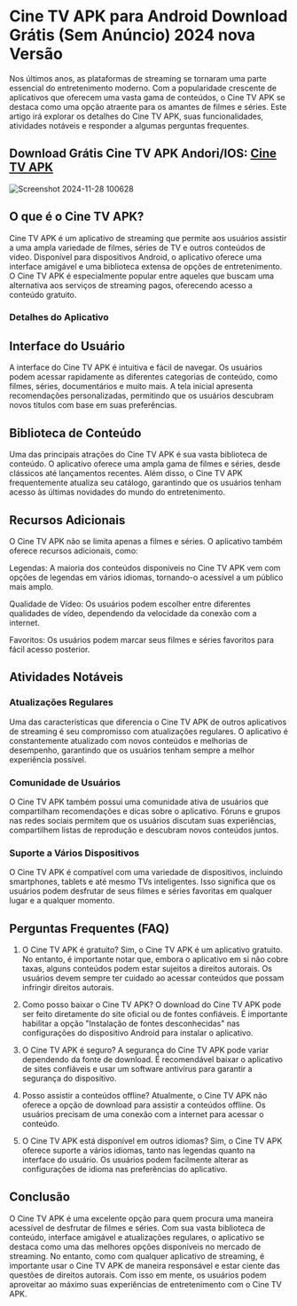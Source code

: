 # Cine TV APK para Android Download Grátis (Sem Anúncio) 2024 nova Versão
Nos últimos anos, as plataformas de streaming se tornaram uma parte essencial do entretenimento moderno. Com a popularidade crescente de aplicativos que oferecem uma vasta gama de conteúdos, o Cine TV APK se destaca como uma opção atraente para os amantes de filmes e séries. Este artigo irá explorar os detalhes do Cine TV APK, suas funcionalidades, atividades notáveis e responder a algumas perguntas frequentes.
## Download Grátis Cine TV APK Andori/IOS: [Cine TV APK](https://bit.ly/apktudo)
![Screenshot 2024-11-28 100628](https://github.com/user-attachments/assets/48aaee5f-e997-4a04-b85e-cfd13bb642ab)

## O que é o Cine TV APK?
Cine TV APK é um aplicativo de streaming que permite aos usuários assistir a uma ampla variedade de filmes, séries de TV e outros conteúdos de vídeo. Disponível para dispositivos Android, o aplicativo oferece uma interface amigável e uma biblioteca extensa de opções de entretenimento. O Cine TV APK é especialmente popular entre aqueles que buscam uma alternativa aos serviços de streaming pagos, oferecendo acesso a conteúdo gratuito.

### Detalhes do Aplicativo
## Interface do Usuário
A interface do Cine TV APK é intuitiva e fácil de navegar. Os usuários podem acessar rapidamente as diferentes categorias de conteúdo, como filmes, séries, documentários e muito mais. A tela inicial apresenta recomendações personalizadas, permitindo que os usuários descubram novos títulos com base em suas preferências.

## Biblioteca de Conteúdo
Uma das principais atrações do Cine TV APK é sua vasta biblioteca de conteúdo. O aplicativo oferece uma ampla gama de filmes e séries, desde clássicos até lançamentos recentes. Além disso, o Cine TV APK frequentemente atualiza seu catálogo, garantindo que os usuários tenham acesso às últimas novidades do mundo do entretenimento.

## Recursos Adicionais
O Cine TV APK não se limita apenas a filmes e séries. O aplicativo também oferece recursos adicionais, como:

Legendas: A maioria dos conteúdos disponíveis no Cine TV APK vem com opções de legendas em vários idiomas, tornando-o acessível a um público mais amplo.

Qualidade de Vídeo: Os usuários podem escolher entre diferentes qualidades de vídeo, dependendo da velocidade da conexão com a internet.

Favoritos: Os usuários podem marcar seus filmes e séries favoritos para fácil acesso posterior.
## Atividades Notáveis
### Atualizações Regulares
Uma das características que diferencia o Cine TV APK de outros aplicativos de streaming é seu compromisso com atualizações regulares. O aplicativo é constantemente atualizado com novos conteúdos e melhorias de desempenho, garantindo que os usuários tenham sempre a melhor experiência possível.

### Comunidade de Usuários
O Cine TV APK também possui uma comunidade ativa de usuários que compartilham recomendações e dicas sobre o aplicativo. Fóruns e grupos nas redes sociais permitem que os usuários discutam suas experiências, compartilhem listas de reprodução e descubram novos conteúdos juntos.

### Suporte a Vários Dispositivos
O Cine TV APK é compatível com uma variedade de dispositivos, incluindo smartphones, tablets e até mesmo TVs inteligentes. Isso significa que os usuários podem desfrutar de seus filmes e séries favoritas em qualquer lugar e a qualquer momento.

## Perguntas Frequentes (FAQ)
1. O Cine TV APK é gratuito?
Sim, o Cine TV APK é um aplicativo gratuito. No entanto, é importante notar que, embora o aplicativo em si não cobre taxas, alguns conteúdos podem estar sujeitos a direitos autorais. Os usuários devem sempre ter cuidado ao acessar conteúdos que possam infringir direitos autorais.

2. Como posso baixar o Cine TV APK?
O download do Cine TV APK pode ser feito diretamente do site oficial ou de fontes confiáveis. É importante habilitar a opção "Instalação de fontes desconhecidas" nas configurações do dispositivo Android para instalar o aplicativo.

3. O Cine TV APK é seguro?
A segurança do Cine TV APK pode variar dependendo da fonte de download. É recomendável baixar o aplicativo de sites confiáveis e usar um software antivírus para garantir a segurança do dispositivo.

4. Posso assistir a conteúdos offline?
Atualmente, o Cine TV APK não oferece a opção de download para assistir a conteúdos offline. Os usuários precisam de uma conexão com a internet para acessar o conteúdo.

5. O Cine TV APK está disponível em outros idiomas?
Sim, o Cine TV APK oferece suporte a vários idiomas, tanto nas legendas quanto na interface do usuário. Os usuários podem facilmente alterar as configurações de idioma nas preferências do aplicativo.

## Conclusão
O Cine TV APK é uma excelente opção para quem procura uma maneira acessível de desfrutar de filmes e séries. Com sua vasta biblioteca de conteúdo, interface amigável e atualizações regulares, o aplicativo se destaca como uma das melhores opções disponíveis no mercado de streaming. No entanto, como com qualquer aplicativo de streaming, é importante usar o Cine TV APK de maneira responsável e estar ciente das questões de direitos autorais. Com isso em mente, os usuários podem aproveitar ao máximo suas experiências de entretenimento com o Cine TV APK.
